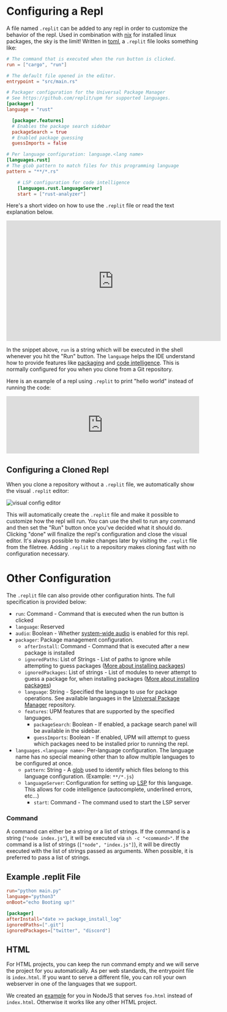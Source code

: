 # Configuring a Repl

A file named `.replit` can be added to any repl in order to customize the behavior of the repl. Used in combination with [nix](/programming-ide/getting-started-nix) for installed linux packages, the sky is the limit! Written in [toml](https://github.com/toml-lang/toml), a `.replit` file looks something like:

```toml
# The command that is executed when the run button is clicked.
run = ["cargo", "run"]

# The default file opened in the editor.
entrypoint = "src/main.rs"

# Packager configuration for the Universal Package Manager
# See https://github.com/replit/upm for supported languages.
[packager]
language = "rust"

  [packager.features]
  # Enables the package search sidebar
  packageSearch = true
  # Enabled package guessing
  guessImports = false

# Per language configuration: language.<lang name> 
[languages.rust]
# The glob pattern to match files for this programming language
pattern = "**/*.rs"

    # LSP configuration for code intelligence
    [languages.rust.languageServer]
    start = ["rust-analyzer"]
```

Here's a short video on how to use the `.replit` file or read the text explanation below.
 
<iframe width="560" height="315" src="https://www.youtube.com/embed/vDlCkQ9-ErU" frameborder="0" allow="accelerometer; autoplay; clipboard-write; encrypted-media; gyroscope; picture-in-picture" allowfullscreen></iframe>

In the snippet above, `run` is a string which will be executed in the shell whenever you hit the "Run" button. The `language` helps the IDE understand how to provide features like [packaging](https://blog.replit.com/upm) and [code intelligence](https://blog.replit.com/intel). This is normally configured for you when you clone from a Git repository.

Here is an example of a repl using `.replit` to print "hello world" instead of running the code:

<iframe width="100%" src="https://replit.com/@turbio/dotreplit-example?lite=true" scrolling="no" frameborder="no" allowtransparency="true" allowfullscreen="true" sandbox="allow-forms allow-pointer-lock allow-popups allow-same-origin allow-scripts allow-modals"></iframe>

## Configuring a Cloned Repl

When you clone a repository without a `.replit` file, we automatically show the visual `.replit` editor:

![visual config editor](https://docs.replit.com/images/config_plugin.png)

This will automatically create the `.replit` file and make it possible to customize how the repl will run. You can use the shell to run any command and then set the "Run" button once you've decided what it should do. Clicking "done" will finalize the repl's configuration and close the visual editor. It's always possible to make changes later by visiting the `.replit` file from the filetree. Adding `.replit` to a repository makes cloning fast with no configuration necessary. 

# Other Configuration
The `.replit` file can also provide other configuration hints. The full specification is provided below:

- `run`: Command - Command that is executed when the run button is clicked
- `language`: Reserved
- `audio`: Boolean - Whether [system-wide audio](https://docs.replit.com/misc/playing-audio-replit) is enabled for this repl.
- `packager`: Package management configuration.
    - `afterInstall`: Command - Command that is executed after a new package is installed
    - `ignoredPaths`: List of Strings - List of paths to ignore while attempting to guess packages ([More about installing packages](https://docs.replit.com/repls/packages/#DirectImports))
    - `ignoredPackages`: List of strings - List of modules to never attempt to guess a package for, when installing packages ([More about installing packages](https://docs.replit.com/repls/packages/#DirectImports))
    - `language`: String - Specified the language to use for package operations. See available languages in the [Universal Package Manager](https://github.com/replit/upm) repository.
    - `features`: UPM features that are supported by the specified languages.
        - `packageSearch`: Boolean - If enabled, a package search panel will be available in the sidebar.
        - `guessImports`: Boolean - If enabled, UPM will attempt to guess which packages need to be installed prior to running the repl.
- `languages.<language name>`: Per-language configuration. The language name has no special meaning other than to allow multiple languages to be configured at once.
    - `pattern`: String - A [glob](https://en.wikipedia.org/wiki/Glob_(programming)) used to identify which files belong to this language configuration. (Example: `**/*.js`)
    - `languageServer`: Configuration for setting up [LSP](https://microsoft.github.io/language-server-protocol/) for this language. This allows for code intelligence (autocomplete, underlined errors, etc...)
        - `start`: Command - The command used to start the LSP server
        
### Command
A command can either be a string or a list of strings. If the command is a string (`"node index.js"`), it will be executed via `sh -c "<command>"`. If the command is a list of strings (`["node", "index.js"]`), it will be directly executed with the list of strings passed as arguments. When possible, it is preferred to pass a list of strings.

## Example .replit File

```toml
run="python main.py"
language="python3"
onBoot="echo Booting up!"

[packager]
afterInstall="date >> package_install_log"
ignoredPaths=[".git"]
ignoredPackages=["twitter", "discord"]
```

## HTML

For HTML projects, you can keep the run command empty and we will serve the project for you automatically. As per web standards, the entrypoint file is `index.html`. If you want to serve a different file, you can roll your own webserver in one of the languages that we support. 

We created an [example](https://replit.com/@amasad/run-html-non-index-file) for you in NodeJS that serves `foo.html` instead of `index.html`. Otherwise it works like any other HTML project.
